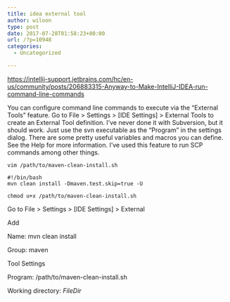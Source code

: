 ```yaml
---
title: idea external tool
author: wiloon
type: post
date: 2017-07-28T01:58:23+00:00
url: /?p=10948
categories:
  - Uncategorized

---
```

https://intellij-support.jetbrains.com/hc/en-us/community/posts/206883315-Anyway-to-Make-IntelliJ-IDEA-run-command-line-commands

You can configure command line commands to execute via the &#8220;External Tools&#8221; feature. Go to File > Settings > [IDE Settings] > External Tools to create an External Tool definition. I&#8217;ve never done it with Subversion, but it should work. Just use the svn executable as the &#8220;Program&#8221; in the settings dialog. There are some pretty useful variables and macros you can define. See the Help for more information. I&#8217;ve used this feature to run SCP commands among other things.

<pre><code class="language-bash line-numbers">vim /path/to/maven-clean-install.sh

#!/bin/bash
mvn clean install -Dmaven.test.skip=true -U

chmod u+x /path/to/maven-clean-install.sh
</code></pre>

Go to File > Settings > [IDE Settings] > External
  
Add
          
Name: mvn clean install
          
Group: maven
          
Tool Settings
                  
Program: /path/to/maven-clean-install.sh
                  
Working directory: $FileDir$